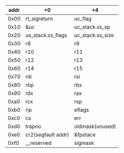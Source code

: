 
 |addr|        +0           |      +4        |
 |----|---------------------|----------------|
 |0x00| rt_sigreturn        |uc_flag         |
 |0x10| &uc                 |uc_stack.ss_sp  |
 |0x20| us_stack.ss_flags   |uc_stack.ss_size|
 |0x30| r8                  |r9              |
 |0x40| r10                 |r11             |
 |0x50| r12                 |r13             |
 |0x60| r14                 |r15             |
 |0x70| rdi                 |rsi             |
 |0x80| rbp                 |rbx             |
 |0x90| rdx                 |rax             |
 |0xa0| rcx                 |rsp             |
 |0xb0| rip                 |eflags          |
 |0xc0| cs                  |err             |
 |0xd0| trapno              |oldmask(unused) |
 |0xe0| cr2(segfault addr)  |&fpstace        |
 |0xf0| __reserved          |sigmask         | 
